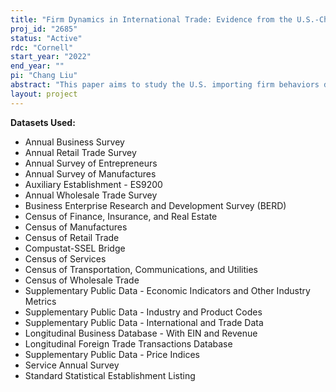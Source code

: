 ```yaml
---
title: "Firm Dynamics in International Trade: Evidence from the U.S.-China Tariff Increase"
proj_id: "2685"
status: "Active"
rdc: "Cornell"
start_year: "2022"
end_year: ""
pi: "Chang Liu"
abstract: "This paper aims to study the U.S. importing firm behaviors during the U.S.-China tariff increase period. With matched firm-level and product-level data produced by the U.S. Census Bureau, we conduct regressions to reveal tariff impacts over various time horizons on firm dynamics, as well as the firms' pricing behavior. The major datasets we use are LFTTD, LBD, ASE, BRDIS, Economic Census, and annual establishment and firm surveys from the Census, and other publicly available or private non-census data, such as CompStat, USITC tariff data, BEA input-output table, BLS product-level price index. On the extensive margin of the firm behaviors, we expect to understand the entry and exit decisions of firms' sourcing destinations and products with OLS and discrete choice models. On the intensive margin, we study the impact of tariff on firms' employment, wage, sales, and R&D expenditures. We also explore the product-level tariff elasticities of price with different time windows around the tariff change events."
layout: project
---
```


**Datasets Used:**

  - Annual Business Survey 
  - Annual Retail Trade Survey 
  - Annual Survey of Entrepreneurs 
  - Annual Survey of Manufactures 
  - Auxiliary Establishment - ES9200 
  - Annual Wholesale Trade Survey 
  - Business Enterprise Research and Development Survey (BERD) 
  - Census of Finance, Insurance, and Real Estate 
  - Census of Manufactures 
  - Census of Retail Trade 
  - Compustat-SSEL Bridge 
  - Census of Services 
  - Census of Transportation, Communications, and Utilities 
  - Census of Wholesale Trade 
  - Supplementary Public Data - Economic Indicators and Other Industry Metrics 
  - Supplementary Public Data - Industry and Product Codes 
  - Supplementary Public Data - International and Trade Data 
  - Longitudinal Business Database - With EIN and Revenue 
  - Longitudinal Foreign Trade Transactions Database 
  - Supplementary Public Data - Price Indices 
  - Service Annual Survey 
  - Standard Statistical Establishment Listing 

